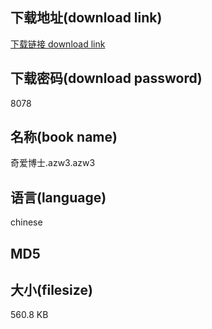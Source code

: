 ## 下载地址(download link)
[下载链接 download link](https://tutu365.netlify.app/?s=%E5%A5%87%E7%88%B1%E5%8D%9A%E5%A3%AB.azw3)

## 下载密码(download password)
8078

## 名称(book name)
奇爱博士.azw3.azw3

## 语言(language)
chinese

## MD5


## 大小(filesize)
560.8 KB
